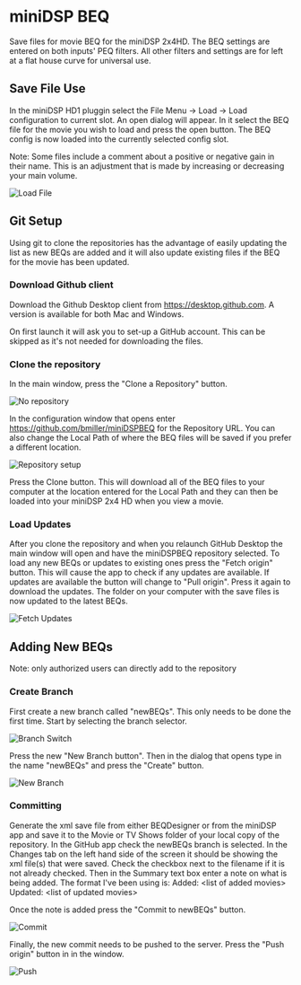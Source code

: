 # miniDSP BEQ

Save files for movie BEQ for the miniDSP 2x4HD. The BEQ settings are entered on both inputs' PEQ filters.  All other filters and settings are for left at a flat house curve for universal use.  

## Save File Use
In the miniDSP HD1 pluggin select the File Menu -> Load -> Load configuration to current slot.  An open dialog will appear. In it select the BEQ file for the movie you wish to load and press the open button.  The BEQ config is now loaded into the currently selected config slot.

Note: Some files include a comment about a positive or negative gain in their name.  This is an adjustment that is made by increasing or decreasing your main volume.  

![Load File](/images/loadFile.png)

## Git Setup
Using git to clone the repositories has the advantage of easily updating the list as new BEQs are added and it will also update existing files if the BEQ for the movie has been updated. 

### Download Github client
Download the Github Desktop client from https://desktop.github.com. A version is available for both Mac and Windows. 

On first launch it will ask you to set-up a GitHub account.  This can be skipped as it's not needed for downloading the files. 

### Clone the repository
In the main window, press the "Clone a Repository" button.

![No repository](/images/norepo.png)


In the configuration window that opens enter https://github.com/bmiller/miniDSPBEQ for the Repository URL.  You can also change the Local Path of where the BEQ files will be saved if you prefer a different location.  

![Repository setup](/images/reposetup.png)

Press the Clone button.  This will download all of the BEQ files to your computer at the location entered for the Local Path and they can then be loaded into your miniDSP 2x4 HD when you view a movie.

### Load Updates

After you clone the repository and when you relaunch GitHub Desktop the main window will open and have the miniDSPBEQ repository selected.  To load any new BEQs or updates to existing ones press the "Fetch origin" button.  This will cause the app to check if any updates are available.  If updates are available the button will change to "Pull origin". Press it again to download the updates.  The folder on your computer with the save files is now updated to the latest BEQs.  

![Fetch Updates](/images/fetchupdates.png)

## Adding New BEQs

Note: only authorized users can directly add to the repository

### Create Branch

First create a new branch called "newBEQs".  This only needs to be done the first time.  Start by selecting the branch selector.

![Branch Switch](/images/branchSwitch.png)

Press the new "New Branch button".  Then in the dialog that opens type in the name "newBEQs" and press the "Create" button.

![New Branch](/images/newBranch.png)

### Committing

Generate the xml save file from either BEQDesigner or from the miniDSP app and save it to the Movie or TV Shows folder of your local copy of the repository. In the GitHub app check the newBEQs branch is selected.  In the Changes tab on the left hand side of the screen it should be showing the xml file(s) that were saved. Check the checkbox next to the filename if it is not already checked.  Then in the Summary text box enter a note on what is being added.  The format I've been using is:
Added: \<list of added movies\>
Updated: \<list of updated movies\>
	
Once the note is added press the "Commit to newBEQs" button.  

![Commit](/images/commit.png)

Finally, the new commit needs to be pushed to the server.  Press the "Push origin" button in in the window.  

![Push](/images/push.png)